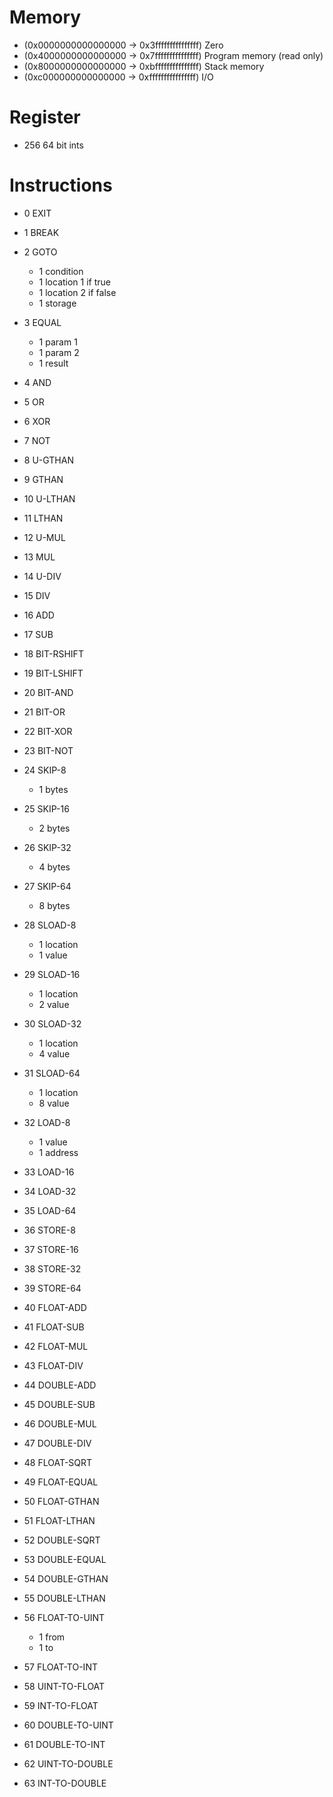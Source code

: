 
# Memory

- (0x0000000000000000 -> 0x3fffffffffffffff) Zero
- (0x4000000000000000 -> 0x7fffffffffffffff) Program memory (read only)
- (0x8000000000000000 -> 0xbfffffffffffffff) Stack memory
- (0xc000000000000000 -> 0xffffffffffffffff) I/O

# Register

- 256 64 bit ints

# Instructions

- 0 EXIT
- 1 BREAK
- 2 GOTO
	- 1 condition
	- 1 location 1 if true
	- 1 location 2 if false
	- 1 storage
- 3 EQUAL
	- 1 param 1
	- 1 param 2
	- 1 result

- 4 AND
- 5 OR
- 6 XOR
- 7 NOT

- 8 U-GTHAN
- 9 GTHAN
- 10 U-LTHAN
- 11 LTHAN

- 12 U-MUL
- 13 MUL
- 14 U-DIV
- 15 DIV

- 16 ADD
- 17 SUB
- 18 BIT-RSHIFT
- 19 BIT-LSHIFT

- 20 BIT-AND
- 21 BIT-OR
- 22 BIT-XOR
- 23 BIT-NOT

- 24 SKIP-8
	- 1 bytes
- 25 SKIP-16
	- 2 bytes
- 26 SKIP-32
	- 4 bytes
- 27 SKIP-64
	- 8 bytes

- 28 SLOAD-8
	- 1 location
	- 1 value
- 29 SLOAD-16
	- 1 location
	- 2 value
- 30 SLOAD-32
	- 1 location
	- 4 value
- 31 SLOAD-64
	- 1 location
	- 8 value

- 32 LOAD-8
	- 1 value
	- 1 address
- 33 LOAD-16
- 34 LOAD-32
- 35 LOAD-64

- 36 STORE-8
- 37 STORE-16
- 38 STORE-32
- 39 STORE-64

- 40 FLOAT-ADD
- 41 FLOAT-SUB
- 42 FLOAT-MUL
- 43 FLOAT-DIV

- 44 DOUBLE-ADD
- 45 DOUBLE-SUB
- 46 DOUBLE-MUL
- 47 DOUBLE-DIV

- 48 FLOAT-SQRT
- 49 FLOAT-EQUAL
- 50 FLOAT-GTHAN
- 51 FLOAT-LTHAN

- 52 DOUBLE-SQRT
- 53 DOUBLE-EQUAL
- 54 DOUBLE-GTHAN
- 55 DOUBLE-LTHAN

- 56 FLOAT-TO-UINT
	- 1 from
	- 1 to
- 57 FLOAT-TO-INT
- 58 UINT-TO-FLOAT
- 59 INT-TO-FLOAT

- 60 DOUBLE-TO-UINT
- 61 DOUBLE-TO-INT
- 62 UINT-TO-DOUBLE
- 63 INT-TO-DOUBLE


